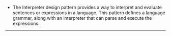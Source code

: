 - The Interpreter design pattern provides a way to interpret and evaluate sentences or expressions in a language. This pattern defines a language grammar, along with an interpreter that can parse and execute the expressions.
---